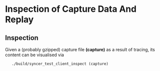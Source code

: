 Inspection of Capture Data And Replay
=====================================

Inspection
----------

Given a (probably gzipped) capture file **(capture)** as a result of
 tracing, its content can be visualised via

       ./build/syncer_test_client_inspect (capture)
